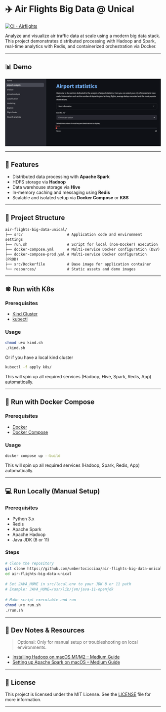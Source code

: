 # ✈️ Air Flights Big Data @ Unical

[![CI - Airflights](https://github.com/umbertocicciaa/air-flights-big-data-unical/actions/workflows/airflights.yml/badge.svg)](https://github.com/umbertocicciaa/air-flights-big-data-unical/actions/workflows/airflights.yml)

Analyze and visualize air traffic data at scale using a modern big data stack. This project demonstrates distributed processing with Hadoop and Spark, real-time analytics with Redis, and containerized orchestration via Docker.

---

## 📊 Demo

![Demo](resources/demo.png)

---

## 🚀 Features

- Distributed data processing with **Apache Spark**
- HDFS storage via **Hadoop**
- Data warehouse storage via **Hive**
- In-memory caching and messaging using **Redis**
- Scalable and isolated setup via **Docker Compose** or **K8S**

---

## 🧱 Project Structure

```
air-flights-big-data-unical/
├── src/                    # Application code and environment settings
├── run.sh                  # Script for local (non-Docker) execution
├── docker-compose.yml      # Multi-service Docker configuration (DEV)
├── docker-compose-prod.yml # Multi-service Docker configuration (PROD)
├── src/Dockerfile          # Base image for application container
└── resources/              # Static assets and demo images
```

---

## ☸️ Run with K8s

### Prerequisites

- [Kind Cluster](https://kind.sigs.k8s.io/)
- [kubectl](https://kubernetes.io/docs/reference/kubectl/)

### Usage

```bash
chmod u+x kind.sh
./kind.sh
```

Or if you have a local kind cluster

```bash
kubectl -f apply k8s/
```

This will spin up all required services (Hadoop, Hive, Spark, Redis, App) automatically.

---

## 🐳 Run with Docker Compose

### Prerequisites

- [Docker](https://www.docker.com/)
- [Docker Compose](https://docs.docker.com/compose/)

### Usage

```bash
docker compose up --build
```

This will spin up all required services (Hadoop, Spark, Redis, App) automatically.

---

## 💻 Run Locally (Manual Setup)

### Prerequisites

- Python 3.x
- Redis
- Apache Spark
- Apache Hadoop
- Java JDK (8 or 11)

### Steps

```bash
# Clone the repository
git clone https://github.com/umbertocicciaa/air-flights-big-data-unical.git
cd air-flights-big-data-unical

# Set JAVA_HOME in src/local.env to your JDK 8 or 11 path
# Example: JAVA_HOME=/usr/lib/jvm/java-11-openjdk

# Make script executable and run
chmod u+x run.sh
./run.sh
```

---

## 🧪 Dev Notes & Resources

> Optional: Only for manual setup or troubleshooting on local environments.

- [Installing Hadoop on macOS M1/M2 – Medium Guide](https://medium.com/@MinatoNamikaze02/installing-hadoop-on-macos-m1-m2-2023-d963abeab38e)
- [Setting up Apache Spark on macOS – Medium Guide](https://medium.com/@le.oasis/setting-up-apache-spark-on-macos-a-comprehensive-guide-78af7642deb1)

---

## 📄 License

This project is licensed under the MIT License. See the [LICENSE](LICENSE) file for more information.

---
